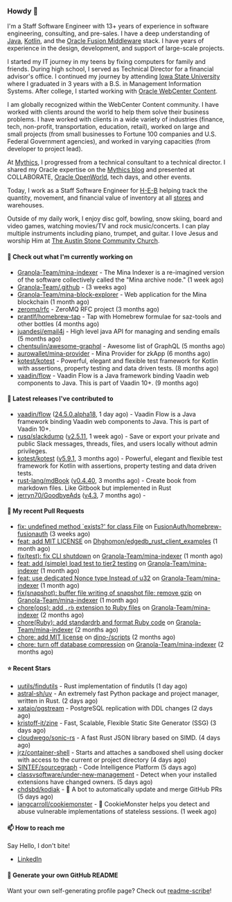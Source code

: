 ### Howdy 👋

I'm a Staff Software Engineer with 13+ years of experience in software engineering, consulting, and pre-sales. I have a deep understanding of [Java](https://www.oracle.com/java/), [Kotlin](https://kotlinlang.org/), and the [Oracle Fusion Middleware](https://www.oracle.com/middleware/) stack. I have years of experience in the design, development, and support of large-scale projects.

I started my IT journey in my teens by fixing computers for family and friends. During high school, I served as Technical Director for a financial advisor's office. I continued my journey by attending [Iowa State University](https://www.iastate.edu/) where I graduated in 3 years with a B.S. in Management Information Systems. After college, I started working with [Oracle WebCenter Content](https://docs.oracle.com/en/middleware/webcenter/content/12.2.1.4/).

I am globally recognized within the WebCenter Content community. I have worked with clients around the world to help them solve their business problems. I have worked with clients in a wide variety of industries (finance, tech, non-profit, transportation, education, retail), worked on large and small projects (from small businesses to Fortune 100 companies and U.S. Federal Government agencies), and worked in varying capacities (from developer to project lead).

At [Mythics](https://www.mythics.com/), I progressed from a technical consultant to a technical director. I shared my Oracle expertise on the [Mythics blog](https://mythics.com/blog/) and presented at COLLABORATE, [Oracle OpenWorld](https://www.oracle.com/cloudworld/), tech days, and other events.

Today, I work as a Staff Software Engineer for [H-E-B](https://digital.heb.com/) helping track the quantity, movement, and financial value of inventory at all [stores](https://heb.com/store-locations) and warehouses.

Outside of my daily work, I enjoy disc golf, bowling, snow skiing, board and video games, watching movies/TV and rock music/concerts. I can play multiple instruments including piano, trumpet, and guitar. I love Jesus and worship Him at [The Austin Stone Community Church](https://austinstone.org/).

#### 👷 Check out what I'm currently working on

- [Granola-Team/mina-indexer](https://github.com/Granola-Team/mina-indexer) - The Mina Indexer is a re-imagined version of the software collectively called the &#34;Mina archive node.&#34; (1 week ago)
- [Granola-Team/.github](https://github.com/Granola-Team/.github) -  (3 weeks ago)
- [Granola-Team/mina-block-explorer](https://github.com/Granola-Team/mina-block-explorer) - Web application for the Mina blockchain (1 month ago)
- [zeromq/rfc](https://github.com/zeromq/rfc) - ZeroMQ RFC project (3 months ago)
- [prantlf/homebrew-tap](https://github.com/prantlf/homebrew-tap) - Tap with Homebrew formulae for saz-tools and other bottles (4 months ago)
- [juandesi/email4j](https://github.com/juandesi/email4j) - High level java API for managing and sending emails (5 months ago)
- [chentsulin/awesome-graphql](https://github.com/chentsulin/awesome-graphql) - Awesome list of GraphQL (5 months ago)
- [aurowallet/mina-provider](https://github.com/aurowallet/mina-provider) - Mina Provider for zkApp (6 months ago)
- [kotest/kotest](https://github.com/kotest/kotest) - Powerful, elegant and flexible test framework for Kotlin with assertions, property testing and data driven tests. (8 months ago)
- [vaadin/flow](https://github.com/vaadin/flow) - Vaadin Flow is a Java framework binding Vaadin web components to Java. This is part of Vaadin 10&#43;. (9 months ago)

#### 🔭 Latest releases I've contributed to

- [vaadin/flow](https://github.com/vaadin/flow) ([24.5.0.alpha18](https://github.com/vaadin/flow/releases/tag/24.5.0.alpha18), 1 day ago) - Vaadin Flow is a Java framework binding Vaadin web components to Java. This is part of Vaadin 10&#43;.
- [rusq/slackdump](https://github.com/rusq/slackdump) ([v2.5.11](https://github.com/rusq/slackdump/releases/tag/v2.5.11), 1 week ago) - Save or export your private and public Slack messages, threads, files, and users locally without admin privileges.
- [kotest/kotest](https://github.com/kotest/kotest) ([v5.9.1](https://github.com/kotest/kotest/releases/tag/v5.9.1), 3 months ago) - Powerful, elegant and flexible test framework for Kotlin with assertions, property testing and data driven tests.
- [rust-lang/mdBook](https://github.com/rust-lang/mdBook) ([v0.4.40](https://github.com/rust-lang/mdBook/releases/tag/v0.4.40), 3 months ago) - Create book from markdown files. Like Gitbook but implemented in Rust
- [jerryn70/GoodbyeAds](https://github.com/jerryn70/GoodbyeAds) ([v4.3](https://github.com/jerryn70/GoodbyeAds/releases/tag/v4.3), 7 months ago) - 

#### 🔨 My recent Pull Requests

- [fix: undefined method `exists?&#39; for class File](https://github.com/FusionAuth/homebrew-fusionauth/pull/10) on [FusionAuth/homebrew-fusionauth](https://github.com/FusionAuth/homebrew-fusionauth) (3 weeks ago)
- [feat: add MIT LICENSE](https://github.com/Dhghomon/edgedb_rust_client_examples/pull/1) on [Dhghomon/edgedb_rust_client_examples](https://github.com/Dhghomon/edgedb_rust_client_examples) (1 month ago)
- [fix(test): fix CLI shutdown](https://github.com/Granola-Team/mina-indexer/pull/1299) on [Granola-Team/mina-indexer](https://github.com/Granola-Team/mina-indexer) (1 month ago)
- [feat: add (simple) load test to tier2 testing](https://github.com/Granola-Team/mina-indexer/pull/1296) on [Granola-Team/mina-indexer](https://github.com/Granola-Team/mina-indexer) (1 month ago)
- [feat: use dedicated Nonce type Instead of u32](https://github.com/Granola-Team/mina-indexer/pull/1294) on [Granola-Team/mina-indexer](https://github.com/Granola-Team/mina-indexer) (1 month ago)
- [fix(snapshot): buffer file writing of snapshot file; remove gzip](https://github.com/Granola-Team/mina-indexer/pull/1285) on [Granola-Team/mina-indexer](https://github.com/Granola-Team/mina-indexer) (1 month ago)
- [chore(ops): add `.rb` extension to Ruby files](https://github.com/Granola-Team/mina-indexer/pull/1280) on [Granola-Team/mina-indexer](https://github.com/Granola-Team/mina-indexer) (2 months ago)
- [chore(Ruby): add standardrb and format Ruby code](https://github.com/Granola-Team/mina-indexer/pull/1274) on [Granola-Team/mina-indexer](https://github.com/Granola-Team/mina-indexer) (2 months ago)
- [chore: add MIT license](https://github.com/dino-/scripts/pull/22) on [dino-/scripts](https://github.com/dino-/scripts) (2 months ago)
- [chore: turn off database compression](https://github.com/Granola-Team/mina-indexer/pull/1249) on [Granola-Team/mina-indexer](https://github.com/Granola-Team/mina-indexer) (2 months ago)

#### ⭐ Recent Stars

- [uutils/findutils](https://github.com/uutils/findutils) - Rust implementation of findutils (1 day ago)
- [astral-sh/uv](https://github.com/astral-sh/uv) - An extremely fast Python package and project manager, written in Rust. (2 days ago)
- [xataio/pgstream](https://github.com/xataio/pgstream) - PostgreSQL replication with DDL changes (2 days ago)
- [kristoff-it/zine](https://github.com/kristoff-it/zine) - Fast, Scalable, Flexible Static Site Generator (SSG) (3 days ago)
- [cloudwego/sonic-rs](https://github.com/cloudwego/sonic-rs) - A fast Rust JSON library based on SIMD. (4 days ago)
- [jrz/container-shell](https://github.com/jrz/container-shell) - Starts and attaches a sandboxed shell using docker with access to the current or project directory (4 days ago)
- [SINTEF/sourcegraph](https://github.com/SINTEF/sourcegraph) - Code Intelligence Platform (5 days ago)
- [classvsoftware/under-new-management](https://github.com/classvsoftware/under-new-management) - Detect when your installed extensions have changed owners. (5 days ago)
- [chdsbd/kodiak](https://github.com/chdsbd/kodiak) - 🔮 A bot to automatically update and merge GitHub PRs (5 days ago)
- [iangcarroll/cookiemonster](https://github.com/iangcarroll/cookiemonster) - 🍪 CookieMonster helps you detect and abuse vulnerable implementations of stateless sessions. (1 week ago)

#### 📫 How to reach me

Say Hello, I don't bite!

- [LinkedIn](https://www.linkedin.com/in/jonathanhult/)

#### 📖 Generate your own GitHub README

Want your own self-generating profile page? Check out [readme-scribe](https://github.com/muesli/readme-scribe)!
